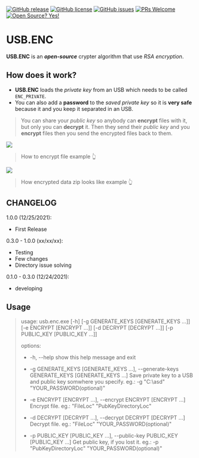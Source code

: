 [![GitHub release](https://img.shields.io/github/release/Da4ndo/USB.ENC)](https://gitHub.com/Da4ndo/USB.ENC/releases/)
[![GitHub license](https://img.shields.io/github/license/Da4ndo/USB.ENC)](https://github.com/Da4ndo/USB.ENC/blob/master/LICENSE)
[![GitHub issues](https://img.shields.io/github/issues/Da4ndo/USB.ENC)](https://GitHub.com/Da4ndo/USB.ENC/issues/)
[![PRs Welcome](https://img.shields.io/badge/PRs-welcome-brightgreen.svg?style=flat-square)](http://makeapullrequest.com)
[![Open Source? Yes!](https://badgen.net/badge/Open%20Source%20%3F/Yes%21/blue?icon=github)](https://github.com/Da4ndo/USB.ENC)

# USB.ENC

**USB.ENC** is an ***open-source*** crypter algorithm that use *RSA encryption*. 

## How does it work?

 - **USB.ENC** loads the *private key* from an USB which needs to be called `ENC_PRIVATE`.
 - You can also add a **password** to the *saved private key* so it is **very safe** because it and you keep it separated in an USB.
 
> You can share your *public key* so anybody can **encrypt** files with it, but only you can **decrypt** it.
> Then they send their *public key* and you **encrypt** files then you send the encrypted files back to them.


![](https://github.com/Da4ndo/USB.ENC/images/encrypt.usb.enc.png)
> How to encrypt file example 👆

![](https://github.com/Da4ndo/USB.ENC/images/encrypted_data.usb.enc.png)
> How encrypted data zip looks like example 👆

## CHANGELOG

1.0.0 (12/25/2021):

- First Release

0.3.0 - 1.0.0 (xx/xx/xx):

- Testing
- Few changes
- Directory issue solving

0.1.0 - 0.3.0 (12/24/2021):

- developing

## Usage

> usage: usb.enc.exe [-h] [-g GENERATE_KEYS [GENERATE_KEYS ...]] [-e ENCRYPT [ENCRYPT ...]] [-d DECRYPT [DECRYPT ...]] [-p PUBLIC_KEY [PUBLIC_KEY ...]]
> 
> options:
> 
>   - -h, --help            show this help message and exit
>   
>   - -g GENERATE_KEYS [GENERATE_KEYS ...], --generate-keys GENERATE_KEYS [GENERATE_KEYS ...]
>                         Save private key to a USB and public key somwhere you specify. eg.: -g
>                         "C:\asd\" "YOUR_PASSWORD(optional)"
>                         
>   - -e ENCRYPT [ENCRYPT ...], --encrypt ENCRYPT [ENCRYPT ...]
>                         Encrypt file. eg.: "FileLoc" "PubKeyDirectoryLoc"
>                         
>   - -d DECRYPT [DECRYPT ...], --decrypt DECRYPT [DECRYPT ...]
>                         Decrypt file. eg.: "FileLoc" "YOUR_PASSWORD(optional)"
>                         
>   - -p PUBLIC_KEY [PUBLIC_KEY ...], --public-key PUBLIC_KEY [PUBLIC_KEY ...]
>                         Get public key, if you lost it. eg.: -p "PubKeyDirectoryLoc"
>                         "YOUR_PASSWORD(optional)"